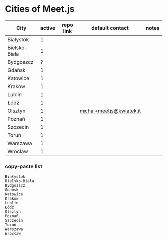 # Cities of Meet.js

| City | active | repo link | default contact | notes |
| ---- | ------ | --------- | --------------- | ----- |
|Białystok|1|
|Bielsko-Biała|1|
|Bydgoszcz|?|
|Gdańsk|1|
|Katowice|1|
|Kraków|1|
|Lublin|1|
|Łódź|1|
|Olsztyn|1||michal+meetjs@kwiatek.it||
|Poznań|1|
|Szczecin|1|
|Toruń|1|
|Warszawa|1|
|Wrocław|1|


### copy-paste list
```
Białystok
Bielsko-Biała
Bydgoszcz
Gdańsk
Katowice
Kraków
Lublin
Łódź
Olsztyn
Poznań
Szczecin
Toruń
Warszawa
Wrocław
```
